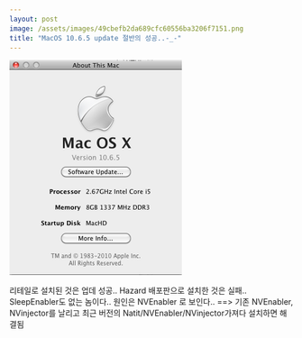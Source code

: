 ```yaml
---
layout: post
image: /assets/images/49cbefb2da689cfc60556ba3206f7151.png
title: "MacOS 10.6.5 update 절반의 성공..-_-"
---
```


![image](/assets/images/49cbefb2da689cfc60556ba3206f7151.png)


리테일로 설치된 것은 업데 성공..
Hazard 배포판으로 설치한 것은 실패..
SleepEnabler도 없는 놈이다..
원인은 NVEnabler 로 보인다..
==> 기존 NVEnabler, NVinjector를 날리고 최근 버전의 Natit/NVEnabler/NVinjector가져다 설치하면 해결됨

